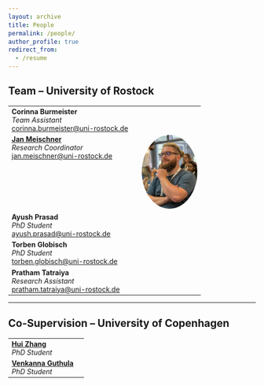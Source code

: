 ```yaml
---
layout: archive
title: People
permalink: /people/
author_profile: true
redirect_from:
  - /resume
---
```


## Team – University of Rostock

<table border="0" style="border-collapse:collapse;">
<tr>
  <td style="border:none; vertical-align:top;">
    <b>Corinna Burmeister</b><br/>
    <i>Team Assistant</i><br/>
    <a href="mailto:corinna.burmeister@uni-rostock.de">corinna.burmeister@uni-rostock.de</a>
  </td>
  <td></td>
</tr>
<tr>
  <td style="border:none; vertical-align:top;">
    <b><a href="https://jmeischner.com">Jan Meischner</a></b><br/>
    <i>Research Coordinator</i><br/>
    <a href="mailto:jan.meischner@uni-rostock.de">jan.meischner@uni-rostock.de</a>
  </td>
  <td style="vertical-align:top; text-align:right;">
    <img src="../images/jmeischner.jpg" alt="Jan Meischner" height="150" style="border-radius:50%; margin-left:1em;"/>
  </td>
</tr>
<tr>
  <td style="border:none; vertical-align:top;">
    <b>Ayush Prasad</b><br/>
    <i>PhD Student</i><br/>
    <a href="mailto:ayush.prasad@uni-rostock.de">ayush.prasad@uni-rostock.de</a>
  </td>
  <td></td>
</tr>
<tr>
  <td style="border:none; vertical-align:top;">
    <b>Torben Globisch</b><br/>
    <i>PhD Student</i><br/>
    <a href="mailto:torben.globisch@uni-rostock.de">torben.globisch@uni-rostock.de</a>
  </td>
  <td></td>
</tr>
<tr>
  <td style="border:none; vertical-align:top;">
    <b>Pratham Tatraiya</b><br/>
    <i>Research Assistant</i><br/>
    <a href="mailto:pratham.tatraiya@uni-rostock.de">pratham.tatraiya@uni-rostock.de</a>
  </td>
  <td></td>
</tr>
</table>


---

## Co-Supervision – University of Copenhagen

<table border="0" style="border-collapse:collapse;">
<tr>
  <td style="border:none; vertical-align:top;">
    <b><a href="https://researchprofiles.ku.dk/en/persons/hui-zhang">Hui Zhang</a></b><br/>
    <i>PhD Student</i>
  </td>
  <td></td>
</tr>
<tr>
  <td style="border:none; vertical-align:top;">
    <b><a href="https://researchprofiles.ku.dk/en/persons/venkanna-babu-guthula">Venkanna Guthula</a></b><br/>
    <i>PhD Student</i>
  </td>
  <td></td>
</tr>
</table>

